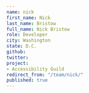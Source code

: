 ```yaml
---
name: nick
first_name: Nick
last_name: Bristow
full_name: Nick Bristow
role: Developer
city: Washington
state: D.C.
github: 
twitter: 
project:
- Accessibility Guild
redirect_from: "/team/nick/"
published: true
---
```


